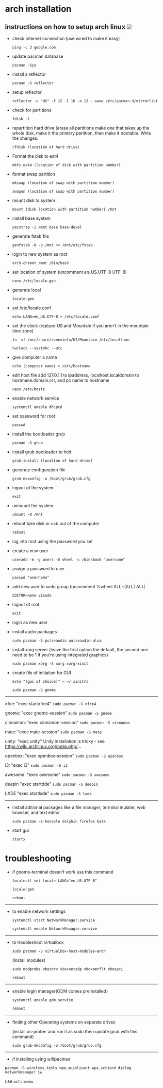 # arch installation
## instructions on how to setup arch linux ![](https://www.archlinux.org/static/logos/archlinux-logo-dark-1200dpi.b42bd35d5916.png)

- check internet connection (use wired to make it easy)

  `ping -c 3 google.com` 

- update pacman database

  `pacman -Syy`

- install a reflector

  `pacman -S reflector`

- setup reflector

  `reflector -c "US" -f 12 -l 10 -n 12 --save /etc/pacman.d/mirrorlist`

- check for partitions

  `fdisk -l`

- repartition hard drive (erase all partitions make one that takes up the whole disk, make it the primary partition, then make it bootable. Write the changes. 

  `cfdisk (location of hard drive)`

- Format the disk to ext4

  `mkfs.ext4 (location of disk with partition number)`

- format swap partition

  `mkswap (location of swap with partition number)`

  `swapon (location of swap with partition number)`

- mount disk to system 

  `mount (disk location with partition number) /mnt`

- install base system 

  `pacstrap -i /mnt base base-devel`

- generate fstab file

  `genfstab -U -p /mnt >> /mnt/etc/fstab`

- login to new system as root 

  `arch-chroot /mnt /bin/bash`

- set location of system (uncomment en_US.UTF-8 UTF-8)

  `nano /etc/locale.gen` 

- generate local

  `locale-gen`

- set /etc/locale.conf 

  `echo LANG=en_US.UTF-8 > /etc/locale.conf`

- set the clock (replace US and Mountain if you aren't in the mountain time zone)

  `ln -sf /usr/share/zoneoinfo/US/Mountain /etc/localtime`

  `hwclock --systohc --utc`

- give computer a name

  `echo (computer name) > /etc/hostname`

- edit host file add 127.0.1.1 to ipaddress, localhost.localdomain to hostmane.domain.ort, and pc name to hostname

  `nano /etc/hosts`

- enable network service
  
  `systemctl enable dhcpcd`

- set password for root

  `passwd`

- install the bootloader grub

  `pacman -S grub`

- install grub bootloader to hdd

  `grub-install (location of hard drive)`

- generate configuration file

  `grub-mkconfig -o /boot/grub/grub.cfg`

- logout of the system

  `exit`

- unmount the system

  `umount -R /mnt`

- reboot take disk or usb out of the computer

  `reboot`

- log into root using the password you set 

- create a new user

  `useradd -m -g users -G wheel -s /bin/bash "username"`

- assign a password to user

  `passwd "username"`

- add new user to sudo group (uncomment %wheel ALL=(ALL) ALL)

  `EDITOR=nano visudo`

- logout of root

  `exit` 

- login as new user 

- install audio packages

  `sudo pacman -S pulseaudio pulseaudio-alsa`

- install xorg server (leave the first option the default, the second one need to be 1 if you're using integrated graphics)

  `sudo pacman xorg -S xorg xorg-xinit`

- create file of initiation for GUI


  `echo "(gui of choice)" > ~/.xinitrc`

  `sudo pacman -S gnome`

---
  xfce:
  "exec startxfce4"
  `sudo pacman -S xfce4`

  gnome:
  "exec gnome-session"
  `sudo pacman -S gnome`

  cinnamon:
  "exec cinnamon-session"
  `sudo pacman -S cinnamon`

  mate:
  "exec mate-session"
  `sudo pacman -S mate`

  unity:
  "exec unity"
  Unity installation is tricky - see https://wiki.archlinux.org/index.php/...

  openbox:
  "exec openbox-session"
  `sudo pacman -S openbox`

  i3:
  "exec i3"
  `sudo pacman -S i3`

  awesome:
  "exec awesome"
  `sudo pacman -S awesome`

  deepin
  "exec startdde"
  `sudo pacman -S deepin`

  LXDE
  "exec startlxde"
  `sudo pacman -S lxde`

---
- install aditional packages like a file manager, terminal inulater, web browser, and text editor

  `sudo pacman -S konsole dolphin firefox kate`

- start gui

  `startx﻿` 


troubleshooting
======

- if gnome-terminal doesn't work use this command

  `localectl set-locale LANG="en_US.UTF-8"`

  `locale-gen`

  `reboot`

---
- to enable network settings

  `systemctl start NetworkManager.service`

  `systemctl enable NetworkManager.service`

---
- to troubleshoot virtualbox

  `sudo pacman -S virtualbox-host-modules-arch`

  (install modules)

  `sudo modprobe vboxdrv vboxnetadp vboxnetflt vboxpci`

  `reboot`

---
- enable login manager(GDM comes preinstalled)

  `systemctl enable gdm.service`

  `reboot`

---
- finding other Operating systems on separate drives

  (install os-prober and run it as sudo
  then update grub with this command)
  
  `sudo grub-mkconfig -o /boot/grub/grub.cfg`
  
---
- if installing using wifipacman 

`pacman -S wireless_tools wpa_supplicant wpa_actiond dialog networkmanager iw`

use `wifi-menu`


